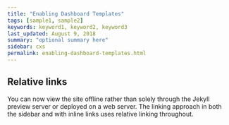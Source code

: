 ```yaml
---
title: "Enabling Dashboard Templates"
tags: [sample1, sample2]
keywords: keyword1, keyword2, keyword3
last_updated: August 9, 2018
summary: "optional summary here"
sidebar: cxs
permalink: enabling-dashboard-templates.html
---
```

## Relative links

You can now view the site offline rather than solely through the Jekyll preview server or deployed on a web server. The linking approach in both the sidebar and with inline links uses relative linking throughout.